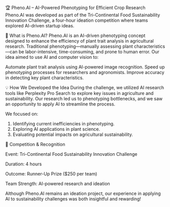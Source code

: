 🏆 Pheno.AI – AI-Powered Phenotyping for Efficient Crop Research
Pheno.AI was developed as part of the Tri-Continental Food Sustainability Innovation Challenge, a four-hour ideation competition where teams explored AI-driven startup ideas.

🌱 What is Pheno.AI?
Pheno.AI is an AI-driven phenotyping concept designed to enhance the efficiency of plant trait analysis in agricultural research. Traditional phenotyping—manually assessing plant characteristics—can be labor-intensive, time-consuming, and prone to human error. Our idea aimed to use AI and computer vision to:

Automate plant trait analysis using AI-powered image recognition.
Speed up phenotyping processes for researchers and agronomists.
Improve accuracy in detecting key plant characteristics.

💡 How We Developed the Idea
During the challenge, we utilized AI research tools like Perplexity Pro Search to explore key issues in agriculture and sustainability. Our research led us to phenotyping bottlenecks, and we saw an opportunity to apply AI to streamline the process.

We focused on:
1. Identifying current inefficiencies in phenotyping.
2. Exploring AI applications in plant science.
3. Evaluating potential impacts on agricultural sustainability.

🏅 Competition & Recognition

Event: Tri-Continental Food Sustainability Innovation Challenge

Duration: 4 hours

Outcome: Runner-Up Prize ($250 per team)

Team Strength: AI-powered research and ideation

Although Pheno.AI remains an ideation project, our experience in applying AI to sustainability challenges was both insightful and rewarding!
